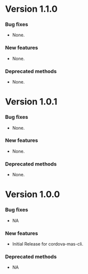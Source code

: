 # Version 1.1.0

### Bug fixes

- None.

### New features

- None.

### Deprecated methods

- None.


# Version 1.0.1

### Bug fixes

- None.

### New features

- None.

### Deprecated methods

- None.


# Version 1.0.0

### Bug fixes

- NA

### New features

- Initial Release for cordova-mas-cli.

### Deprecated methods

- NA


 [mag]: https://docops.ca.com/mag
 [mas.ca.com]: http://mas.ca.com/
 [docs]: http://mas.ca.com/docs/
 [blog]: http://mas.ca.com/blog/

 [releases]: ../../releases
 [contributing]: /CONTRIBUTING.md
 [license-link]: /LICENSE
